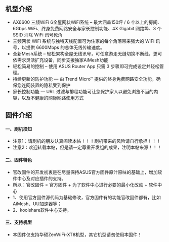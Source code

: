 ## 机型介绍
* AX6600 三频WiFi 6全屋网状WiFi系统 – 最大涵盖150坪 / 6 个以上的房间、6Gbps WiFi、终身免费网路安全与家长控制功能、4X Gigabit 网路埠、3 个 SSID 消除 WiFi 讯号死角
* 三频网状 WiFi 系统与独特天线配置可为住家的每个角落带来强大的 WiFi 讯号，以提供 6600Mbps 的总体无线传输速度。
* 全新Mesh系统 – 轻松架构全屋无线讯号，可任意游走无缝切换不断线，更可依需求灵活扩充设备，同步支援独家AiMesh功能
* 轻松简易的控制 – 使用 ASUS Router App 只需 3 步骤即可完成设定并轻松管理。
* 持续更新的防护功能 — 由 Trend Micro™ 提供的终身免费网路安全功能，确保您连网装置的隐私受到保护
* 家长控制功能 — URL 过滤与排程功能可让您保护家人以避免浏览不当的内容，以及不健康的网际网路使用方式

## 固件介绍
#### 一、刷机须知
* 注意1：请刷机的朋友认真阅读本帖！！！刷机带来的风险请自行承担！！！
* 注意2：欢迎转载本帖，但是请一定尊重开发组的成果，注明本帖来源！！！

#### 二、固件特色
* 官改固件的开发初衷是在尽量保持ASUS官方固件原汁原味的基础上，增加软件中心及对应插件的支持。
* 所以：官改固件 = 官方固件 + 为了软件中心进行必要的最小化改动 + 软件中心
* 1、使用官方固件源代码为基础修改，官方固件有的功能官改固件都有，比如AiMesh、UU加速器等；
* 2、koolshare软件中心支持。

#### 三、支持机型
* 本固件仅支持华硕ZenWiFi-XT8机型，其它机型请勿使用本固件！